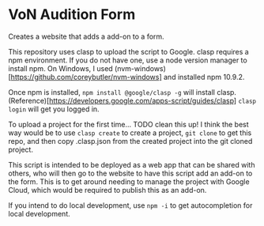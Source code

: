 # VoN Audition Form

Creates a website that adds a add-on to a form.

This repository uses clasp to upload the script to Google.  clasp requires a npm environment.  If you do not have one, use a node version manager to install npm.  On Windows, I used (nvm-windows)[https://github.com/coreybutler/nvm-windows] and installed npm 10.9.2.

Once npm is installed, `npm install @google/clasp -g` will install clasp.  (Reference)[https://developers.google.com/apps-script/guides/clasp]  `clasp login` will get you logged in.

To upload a project for the first time... TODO clean this up!  I think the best way would be to use `clasp create` to create a project, `git clone` to get this repo, and then copy .clasp.json from the created project into the git cloned project.

This script is intended to be deployed as a web app that can be shared with others, who will then go to the website to have this script add an add-on to the form.  This is to get around needing to manage the project with Google Cloud, which would be required to publish this as an add-on.

If you intend to do local development, use `npm -i` to get autocompletion for local development.